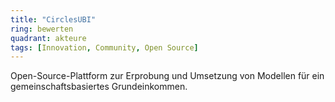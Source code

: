 ```yaml
---
title: "CirclesUBI"
ring: bewerten
quadrant: akteure
tags: [Innovation, Community, Open Source]
---
```


Open-Source-Plattform zur Erprobung und Umsetzung von Modellen für ein gemeinschaftsbasiertes Grundeinkommen.
